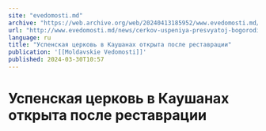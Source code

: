 ```yaml
---
site: "evedomosti.md"
archive: "https://web.archive.org/web/20240413185952/www.evedomosti.md/news/cerkov-uspeniya-presvyatoj-bogorodicy-v-kaushanah-otkryta-po"
url: "http://www.evedomosti.md/news/cerkov-uspeniya-presvyatoj-bogorodicy-v-kaushanah-otkryta-po"
language: ru
title: "Успенская церковь в Каушанах открыта после реставрации"
publication: '[[Moldavskie Vedomosti]]'
published: 2024-03-30T10:57
---
```


# Успенская церковь в Каушанах открыта после реставрации

